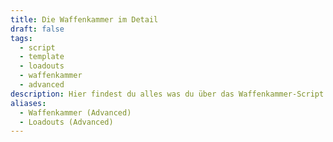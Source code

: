 ```yaml
---
title: Die Waffenkammer im Detail
draft: false
tags:
  - script
  - template
  - loadouts
  - waffenkammer
  - advanced
description: Hier findest du alles was du über das Waffenkammer-Script wissen musst!
aliases:
  - Waffenkammer (Advanced)
  - Loadouts (Advanced)
---
```

